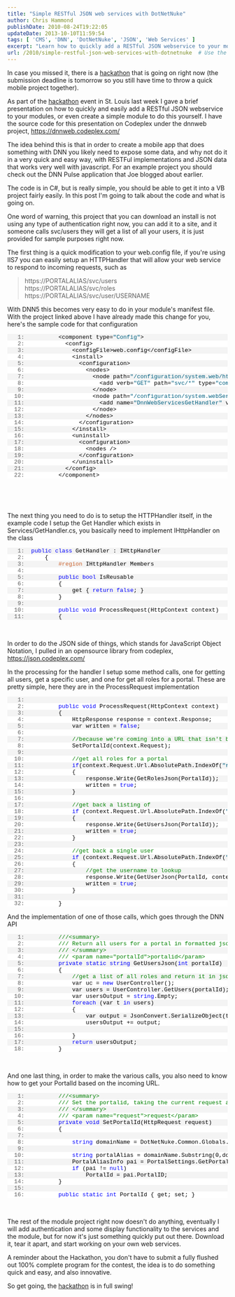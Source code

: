 ```yaml
---
title: "Simple RESTful JSON web services with DotNetNuke"
author: Chris Hammond
publishDate: 2010-08-24T19:22:05
updateDate: 2013-10-10T11:59:54
tags: [ 'CMS', 'DNN', 'DotNetNuke', 'JSON', 'Web Services' ]
excerpt: "Learn how to quickly add a RESTful JSON webservice to your modules for mobile apps in this detailed guide. Get coding tips and sample code snippets!"
url: /2010/simple-restful-json-web-services-with-dotnetnuke  # Use the generated URL with year
---
```

<p>In case you missed it, there is a <a href="https://www.chrishammond.com/blog/itemid/1966/mobile-dotnetnuke-hackathon-in-st-louis-missouri">hackathon</a> that is going on right now (the submission deadline is tomorrow so you still have time to throw a quick mobile project together).</p> <p>As part of the <a href="https://www.chrishammond.com/blog/itemid/1966/mobile-dotnetnuke-hackathon-in-st-louis-missouri">hackathon</a> event in St. Louis last week I gave a brief presentation on how to quickly and easily add a RESTful JSON webservice to your modules, or even create a simple module to do this yourself. I have the source code for this presentation on Codeplex under the dnnweb project, <a href="https://dnnweb.codeplex.com/">https://dnnweb.codeplex.com/</a> </p> <p>The idea behind this is that in order to create a mobile app that does something with DNN you likely need to expose some data, and why not do it in a very quick and easy way, with RESTFul implementations and JSON data that works very well with javascript. For an example project you should check out the DNN Pulse application that Joe blogged about earlier. </p> <p>The code is in C#, but is really simple, you should be able to get it into a VB project fairly easily. In this post I'm going to talk about the code and what is going on.</p> <p>One word of warning, this project that you can download an install is not using any type of authentication right now, you can add it to a site, and it someone calls svc/users they will get a list of all your users, it is just provided for sample purposes right now.</p> <p>The first thing is a quick modification to your web.config file, if you're using IIS7 you can easily setup an HTTPHandler that will allow your web service to respond to incoming requests, such as</p> <blockquote> <p>https://PORTALALIAS/svc/users      <br /> https://PORTALALIAS/svc/roles       <br /> https://PORTALALIAS/svc/user/USERNAME</p> </blockquote> <p>With DNN5 this becomes very easy to do in your module's manifest file. With the project linked above I have already made this change for you, here's the sample code for that configuration </p> <div class="csharpcode"> <pre class="alt"><span class="lnum">   1:  </span>        &lt;component type=<span class="str">"Config"</span>&gt;</pre> <pre><span class="lnum">   2:  </span>          &lt;config&gt;</pre> <pre class="alt"><span class="lnum">   3:  </span>            &lt;configFile&gt;web.config&lt;/configFile&gt;</pre> <pre><span class="lnum">   4:  </span>            &lt;install&gt;</pre> <pre class="alt"><span class="lnum">   5:  </span>              &lt;configuration&gt;</pre> <pre><span class="lnum">   6:  </span>                &lt;nodes&gt;</pre> <pre class="alt"><span class="lnum">   7:  </span>                  &lt;node path=<span class="str">"/configuration/system.web/httpHandlers"</span> action=<span class="str">"update"</span> key=<span class="str">"path"</span> collision=<span class="str">"overwrite"</span>&gt;</pre> <pre><span class="lnum">   8:  </span>                    &lt;add verb=<span class="str">"GET"</span> path=<span class="str">"svc/*"</span> type=<span class="str">"com.christoc.dnn.dnnwebservices.Services.GetHandler, dnnwebservices"</span> /&gt;</pre> <pre class="alt"><span class="lnum">   9:  </span>                  &lt;/node&gt;</pre> <pre><span class="lnum">  10:  </span>                  &lt;node path=<span class="str">"/configuration/system.webServer/handlers"</span> action=<span class="str">"update"</span> key=<span class="str">"name"</span> collision=<span class="str">"overwrite"</span>&gt;</pre> <pre class="alt"><span class="lnum">  11:  </span>                    &lt;add name=<span class="str">"DnnWebServicesGetHandler"</span> verb=<span class="str">"GET"</span> path=<span class="str">"svc/*"</span> type=<span class="str">"com.christoc.dnn.dnnwebservices.Services.GetHandler, dnnwebservices"</span> preCondition=<span class="str">"integratedMode"</span> /&gt;</pre> <pre><span class="lnum">  12:  </span>                  &lt;/node&gt;</pre> <pre class="alt"><span class="lnum">  13:  </span>                &lt;/nodes&gt;</pre> <pre><span class="lnum">  14:  </span>              &lt;/configuration&gt;</pre> <pre class="alt"><span class="lnum">  15:  </span>            &lt;/install&gt;</pre> <pre><span class="lnum">  16:  </span>            &lt;uninstall&gt;</pre> <pre class="alt"><span class="lnum">  17:  </span>              &lt;configuration&gt;</pre> <pre><span class="lnum">  18:  </span>                &lt;nodes /&gt;</pre> <pre class="alt"><span class="lnum">  19:  </span>              &lt;/configuration&gt;</pre> <pre><span class="lnum">  20:  </span>            &lt;/uninstall&gt;</pre> <pre class="alt"><span class="lnum">  21:  </span>          &lt;/config&gt;</pre> <pre><span class="lnum">  22:  </span>        &lt;/component&gt;</pre> </div> <style type="text/css">     .csharpcode, .csharpcode pre     {     font-size: small;     color: black;     font-family: consolas, "Courier New", courier, monospace;     background-color: #ffffff;     /*white-space: pre;*/     }     .csharpcode pre { margin: 0em; }     .csharpcode .rem { color: #008000; }     .csharpcode .kwrd { color: #0000ff; }     .csharpcode .str { color: #006080; }     .csharpcode .op { color: #0000c0; }     .csharpcode .preproc { color: #cc6633; }     .csharpcode .asp { background-color: #ffff00; }     .csharpcode .html { color: #800000; }     .csharpcode .attr { color: #ff0000; }     .csharpcode .alt     {     background-color: #f4f4f4;     width: 100%;     margin: 0em;     }     .csharpcode .lnum { color: #606060; } </style> <p>&nbsp;</p> <p>&nbsp;</p> <p>The next thing you need to do is to setup the HTTPHandler itself, in the example code I setup the Get Handler which exists in Services/GetHandler.cs, you basically need to implement IHttpHandler on the class</p> <div class="csharpcode"> <pre class="alt"><span class="lnum">   1:  </span><span class="kwrd">public</span> <span class="kwrd">class</span> GetHandler : IHttpHandler</pre> <pre><span class="lnum">   2:  </span>    {</pre> <pre class="alt"><span class="lnum">   3:  </span>        <span class="preproc">#region</span> IHttpHandler Members</pre> <pre><span class="lnum">   4:  </span>&nbsp;</pre> <pre class="alt"><span class="lnum">   5:  </span>        <span class="kwrd">public</span> <span class="kwrd">bool</span> IsReusable</pre> <pre><span class="lnum">   6:  </span>        {</pre> <pre class="alt"><span class="lnum">   7:  </span>            get { <span class="kwrd">return</span> <span class="kwrd">false</span>; }</pre> <pre><span class="lnum">   8:  </span>        }</pre> <pre class="alt"><span class="lnum">   9:  </span>&nbsp;</pre> <pre><span class="lnum">  10:  </span>        <span class="kwrd">public</span> <span class="kwrd">void</span> ProcessRequest(HttpContext context)</pre> <pre class="alt"><span class="lnum">  11:  </span>        {</pre> </div> <style type="text/css">     .csharpcode, .csharpcode pre     {     font-size: small;     color: black;     font-family: consolas, "Courier New", courier, monospace;     background-color: #ffffff;     /*white-space: pre;*/     }     .csharpcode pre { margin: 0em; }     .csharpcode .rem { color: #008000; }     .csharpcode .kwrd { color: #0000ff; }     .csharpcode .str { color: #006080; }     .csharpcode .op { color: #0000c0; }     .csharpcode .preproc { color: #cc6633; }     .csharpcode .asp { background-color: #ffff00; }     .csharpcode .html { color: #800000; }     .csharpcode .attr { color: #ff0000; }     .csharpcode .alt     {     background-color: #f4f4f4;     width: 100%;     margin: 0em;     }     .csharpcode .lnum { color: #606060; } </style> <p>&nbsp;</p> <p>In order to do the JSON side of things, which stands for JavaScript Object Notation, I pulled in an opensource library from codeplex, <a href="https://json.codeplex.com/">https://json.codeplex.com/</a>&nbsp;</p> <p>In the processing for the handler I setup some method calls, one for getting all users, get a specific user, and one for get all roles for a portal. These are pretty simple, here they are in the ProcessRequest implementation</p> <div class="csharpcode"> <pre class="alt"><span class="lnum">   1:  </span>&nbsp;</pre> <pre><span class="lnum">   2:  </span>        <span class="kwrd">public</span> <span class="kwrd">void</span> ProcessRequest(HttpContext context)</pre> <pre class="alt"><span class="lnum">   3:  </span>        {</pre> <pre><span class="lnum">   4:  </span>            HttpResponse response = context.Response;</pre> <pre class="alt"><span class="lnum">   5:  </span>            var written = <span class="kwrd">false</span>;</pre> <pre><span class="lnum">   6:  </span>&nbsp;</pre> <pre class="alt"><span class="lnum">   7:  </span>            <span class="rem">//because we're coming into a URL that isn't being handled by DNN we need to figure out the PortalId</span></pre> <pre><span class="lnum">   8:  </span>            SetPortalId(context.Request);</pre> <pre class="alt"><span class="lnum">   9:  </span>&nbsp;</pre> <pre><span class="lnum">  10:  </span>            <span class="rem">//get all roles for a portal</span></pre> <pre class="alt"><span class="lnum">  11:  </span>            <span class="kwrd">if</span>(context.Request.Url.AbsolutePath.IndexOf(<span class="str">"roles"</span>)&gt;0 &amp;&amp; written == <span class="kwrd">false</span>)</pre> <pre><span class="lnum">  12:  </span>            {</pre> <pre class="alt"><span class="lnum">  13:  </span>                response.Write(GetRolesJson(PortalId));</pre> <pre><span class="lnum">  14:  </span>                written = <span class="kwrd">true</span>;</pre> <pre class="alt"><span class="lnum">  15:  </span>            }</pre> <pre><span class="lnum">  16:  </span>&nbsp;</pre> <pre class="alt"><span class="lnum">  17:  </span>            <span class="rem">//get back a listing of </span></pre> <pre><span class="lnum">  18:  </span>            <span class="kwrd">if</span> (context.Request.Url.AbsolutePath.IndexOf(<span class="str">"users"</span>) &gt; 0 &amp;&amp; written == <span class="kwrd">false</span>)</pre> <pre class="alt"><span class="lnum">  19:  </span>            {</pre> <pre><span class="lnum">  20:  </span>                response.Write(GetUsersJson(PortalId));</pre> <pre class="alt"><span class="lnum">  21:  </span>                written = <span class="kwrd">true</span>;</pre> <pre><span class="lnum">  22:  </span>            }</pre> <pre class="alt"><span class="lnum">  23:  </span>&nbsp;</pre> <pre><span class="lnum">  24:  </span>            <span class="rem">//get back a single user</span></pre> <pre class="alt"><span class="lnum">  25:  </span>            <span class="kwrd">if</span> (context.Request.Url.AbsolutePath.IndexOf(<span class="str">"user"</span>) &gt; 0 &amp;&amp; written == <span class="kwrd">false</span>)</pre> <pre><span class="lnum">  26:  </span>            {</pre> <pre class="alt"><span class="lnum">  27:  </span>                <span class="rem">//get the username to lookup </span></pre> <pre><span class="lnum">  28:  </span>                response.Write(GetUserJson(PortalId, context.Request));</pre> <pre class="alt"><span class="lnum">  29:  </span>                written = <span class="kwrd">true</span>;</pre> <pre><span class="lnum">  30:  </span>            }</pre> <pre class="alt"><span class="lnum">  31:  </span>           </pre> <pre><span class="lnum">  32:  </span>        }</pre> </div> <style type="text/css">     .csharpcode, .csharpcode pre     {     font-size: small;     color: black;     font-family: consolas, "Courier New", courier, monospace;     background-color: #ffffff;     /*white-space: pre;*/     }     .csharpcode pre { margin: 0em; }     .csharpcode .rem { color: #008000; }     .csharpcode .kwrd { color: #0000ff; }     .csharpcode .str { color: #006080; }     .csharpcode .op { color: #0000c0; }     .csharpcode .preproc { color: #cc6633; }     .csharpcode .asp { background-color: #ffff00; }     .csharpcode .html { color: #800000; }     .csharpcode .attr { color: #ff0000; }     .csharpcode .alt     {     background-color: #f4f4f4;     width: 100%;     margin: 0em;     }     .csharpcode .lnum { color: #606060; } </style> <p>And the implementation of one of those calls, which goes through the DNN API</p> <div class="csharpcode"> <pre class="alt"><span class="lnum">   1:  </span>        <span class="rem">///&lt;summary&gt;</span></pre> <pre><span class="lnum">   2:  </span>        <span class="rem">/// Return all users for a portal in formatted json string</span></pre> <pre class="alt"><span class="lnum">   3:  </span>        <span class="rem">/// &lt;/summary&gt;</span></pre> <pre><span class="lnum">   4:  </span>        <span class="rem">/// &lt;param name="portalId"&gt;portalid&lt;/param&gt;</span></pre> <pre class="alt"><span class="lnum">   5:  </span>        <span class="kwrd">private</span> <span class="kwrd">static</span> <span class="kwrd">string</span> GetUsersJson(<span class="kwrd">int</span> portalId)</pre> <pre><span class="lnum">   6:  </span>        {</pre> <pre class="alt"><span class="lnum">   7:  </span>            <span class="rem">//get a list of all roles and return it in json</span></pre> <pre><span class="lnum">   8:  </span>            var uc = <span class="kwrd">new</span> UserController();</pre> <pre class="alt"><span class="lnum">   9:  </span>            var users = UserController.GetUsers(portalId);</pre> <pre><span class="lnum">  10:  </span>            var usersOutput = <span class="kwrd">string</span>.Empty;</pre> <pre class="alt"><span class="lnum">  11:  </span>            <span class="kwrd">foreach</span> (var t <span class="kwrd">in</span> users)</pre> <pre><span class="lnum">  12:  </span>            {</pre> <pre class="alt"><span class="lnum">  13:  </span>                var output = JsonConvert.SerializeObject(t, Formatting.Indented);</pre> <pre><span class="lnum">  14:  </span>                usersOutput += output;</pre> <pre class="alt"><span class="lnum">  15:  </span>                </pre> <pre><span class="lnum">  16:  </span>            }</pre> <pre class="alt"><span class="lnum">  17:  </span>            <span class="kwrd">return</span> usersOutput;</pre> <pre><span class="lnum">  18:  </span>        }</pre> </div> <style type="text/css">     .csharpcode, .csharpcode pre     {     font-size: small;     color: black;     font-family: consolas, "Courier New", courier, monospace;     background-color: #ffffff;     /*white-space: pre;*/     }     .csharpcode pre { margin: 0em; }     .csharpcode .rem { color: #008000; }     .csharpcode .kwrd { color: #0000ff; }     .csharpcode .str { color: #006080; }     .csharpcode .op { color: #0000c0; }     .csharpcode .preproc { color: #cc6633; }     .csharpcode .asp { background-color: #ffff00; }     .csharpcode .html { color: #800000; }     .csharpcode .attr { color: #ff0000; }     .csharpcode .alt     {     background-color: #f4f4f4;     width: 100%;     margin: 0em;     }     .csharpcode .lnum { color: #606060; } </style> <p>&nbsp;</p> <p>And one last thing, in order to make the various calls, you also need to know how to get your PortalId based on the incoming URL.</p> <div class="csharpcode"> <pre class="alt"><span class="lnum">   1:  </span>        <span class="rem">///&lt;summary&gt;</span></pre> <pre><span class="lnum">   2:  </span>        <span class="rem">/// Set the portalid, taking the current request and locating which portal is being called based on this request.</span></pre> <pre class="alt"><span class="lnum">   3:  </span>        <span class="rem">/// &lt;/summary&gt;</span></pre> <pre><span class="lnum">   4:  </span>        <span class="rem">/// &lt;param name="request"&gt;request&lt;/param&gt;</span></pre> <pre class="alt"><span class="lnum">   5:  </span>        <span class="kwrd">private</span> <span class="kwrd">void</span> SetPortalId(HttpRequest request)</pre> <pre><span class="lnum">   6:  </span>        {</pre> <pre class="alt"><span class="lnum">   7:  </span>&nbsp;</pre> <pre><span class="lnum">   8:  </span>            <span class="kwrd">string</span> domainName = DotNetNuke.Common.Globals.GetDomainName(request, <span class="kwrd">true</span>);</pre> <pre class="alt"><span class="lnum">   9:  </span>&nbsp;</pre> <pre><span class="lnum">  10:  </span>            <span class="kwrd">string</span> portalAlias = domainName.Substring(0,domainName.IndexOf(<span class="str">"/svc"</span>));</pre> <pre class="alt"><span class="lnum">  11:  </span>            PortalAliasInfo pai = PortalSettings.GetPortalAliasInfo(portalAlias);</pre> <pre><span class="lnum">  12:  </span>            <span class="kwrd">if</span> (pai != <span class="kwrd">null</span>)</pre> <pre class="alt"><span class="lnum">  13:  </span>                PortalId = pai.PortalID;            </pre> <pre><span class="lnum">  14:  </span>        }</pre> <pre class="alt"><span class="lnum">  15:  </span>&nbsp;</pre> <pre><span class="lnum">  16:  </span>        <span class="kwrd">public</span> <span class="kwrd">static</span> <span class="kwrd">int</span> PortalId { get; set; }</pre> </div> <style type="text/css">     .csharpcode, .csharpcode pre     {     font-size: small;     color: black;     font-family: consolas, "Courier New", courier, monospace;     background-color: #ffffff;     /*white-space: pre;*/     }     .csharpcode pre { margin: 0em; }     .csharpcode .rem { color: #008000; }     .csharpcode .kwrd { color: #0000ff; }     .csharpcode .str { color: #006080; }     .csharpcode .op { color: #0000c0; }     .csharpcode .preproc { color: #cc6633; }     .csharpcode .asp { background-color: #ffff00; }     .csharpcode .html { color: #800000; }     .csharpcode .attr { color: #ff0000; }     .csharpcode .alt     {     background-color: #f4f4f4;     width: 100%;     margin: 0em;     }     .csharpcode .lnum { color: #606060; } </style> <p>&nbsp;</p> <p>The rest of the module project right now doesn't do anything, eventually I will add authentication and some display functionality to the services and the module, but for now it's just something quickly put out there. Download it, tear it apart, and start working on your own web services.</p> <p>A reminder about the Hackathon, you don't have to submit a fully flushed out 100% complete program for the contest, the idea is to do something quick and easy, and also innovative.</p> <p>So get going, the <a href="https://www.chrishammond.com/blog/itemid/1966/mobile-dotnetnuke-hackathon-in-st-louis-missouri">hackathon</a> is in full swing! </p>

